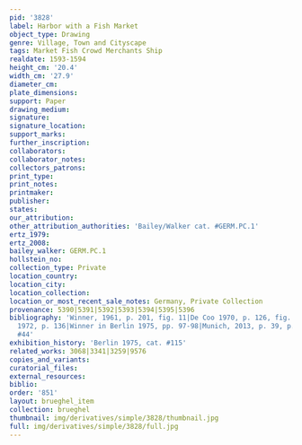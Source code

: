 ```yaml
---
pid: '3828'
label: Harbor with a Fish Market
object_type: Drawing
genre: Village, Town and Cityscape
tags: Market Fish Crowd Merchants Ship
realdate: 1593-1594
height_cm: '20.4'
width_cm: '27.9'
diameter_cm: 
plate_dimensions: 
support: Paper
drawing_medium: 
signature: 
signature_location: 
support_marks: 
further_inscription: 
collaborators: 
collaborator_notes: 
collectors_patrons: 
print_type: 
print_notes: 
printmaker: 
publisher: 
states: 
our_attribution: 
other_attribution_authorities: 'Bailey/Walker cat. #GERM.PC.1'
ertz_1979: 
ertz_2008: 
bailey_walker: GERM.PC.1
hollstein_no: 
collection_type: Private
location_country: 
location_city: 
location_collection: 
location_or_most_recent_sale_notes: Germany, Private Collection
provenance: 5390|5391|5392|5393|5394|5395|5396
bibliography: 'Winner, 1961, p. 201, fig. 11|De Coo 1970, p. 126, fig. 123|Winner
  1972, p. 136|Winner in Berlin 1975, pp. 97-98|Munich, 2013, p. 39, p. 252, cat.
  #44'
exhibition_history: 'Berlin 1975, cat. #115'
related_works: 3068|3341|3259|9576
copies_and_variants: 
curatorial_files: 
external_resources: 
biblio: 
order: '851'
layout: brueghel_item
collection: brueghel
thumbnail: img/derivatives/simple/3828/thumbnail.jpg
full: img/derivatives/simple/3828/full.jpg
---
```


